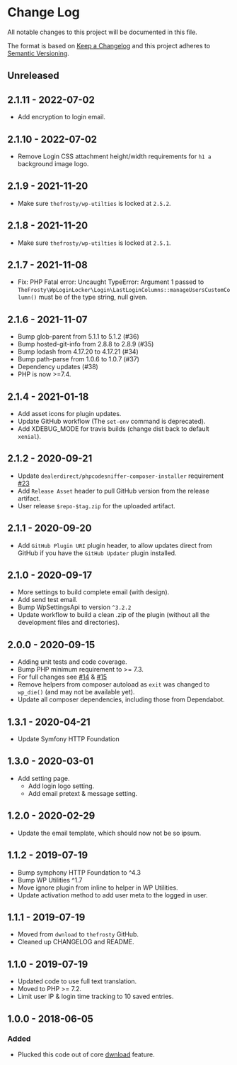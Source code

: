 # Change Log
All notable changes to this project will be documented in this file.

The format is based on [Keep a Changelog](http://keepachangelog.com/)
and this project adheres to [Semantic Versioning](http://semver.org/).

## Unreleased

## 2.1.11 - 2022-07-02

* Add encryption to login email.

## 2.1.10 - 2022-07-02

* Remove Login CSS attachment height/width requirements for `h1 a` background image logo.

## 2.1.9 - 2021-11-20

* Make sure `thefrosty/wp-utilties` is locked at `2.5.2`.

## 2.1.8 - 2021-11-20

* Make sure `thefrosty/wp-utilties` is locked at `2.5.1`.

## 2.1.7 - 2021-11-08
- Fix: PHP Fatal error: Uncaught TypeError: Argument 1 passed to 
`TheFrosty\WpLoginLocker\Login\LastLoginColumns::manageUsersCustomColumn()` must be of the type string, null given.

## 2.1.6 - 2021-11-07
- Bump glob-parent from 5.1.1 to 5.1.2 (#36)
- Bump hosted-git-info from 2.8.8 to 2.8.9 (#35)
- Bump lodash from 4.17.20 to 4.17.21 (#34)
- Bump path-parse from 1.0.6 to 1.0.7 (#37)
- Dependency updates (#38)
- PHP is now >=7.4.

## 2.1.4 - 2021-01-18
- Add asset icons for plugin updates.
- Update GitHub workflow (The `set-env` command is deprecated).
- Add XDEBUG_MODE for travis builds (change dist back to default `xenial`).

## 2.1.2 - 2020-09-21
- Update `dealerdirect/phpcodesniffer-composer-installer` requirement [#23](https://github.com/thefrosty/wp-login-locker/pull/23)
- Add `Release Asset` header to pull GitHub version from the release artifact.
- User release `$repo-$tag.zip` for the uploaded artifact.

## 2.1.1 - 2020-09-20
- Add `GitHub Plugin URI` plugin header, to allow updates direct from GitHub if you have the `GitHub Updater` plugin installed. 

## 2.1.0 - 2020-09-17
- More settings to build complete email (with design).
- Add send test email.
- Bump WpSettingsApi to version `^3.2.2`
- Update workflow to build a clean .zip of the plugin (without all the development files and directories).

## 2.0.0 - 2020-09-15
- Adding unit tests and code coverage.
- Bump PHP minimum requirement to >= 7.3.
- For full changes see [#14](https://github.com/thefrosty/wp-login-locker/pull/14) & 
[#15](https://github.com/thefrosty/wp-login-locker/pull/15)
- Remove helpers from composer autoload as `exit` was changed to `wp_die()` (and may not be available yet).
- Update all composer dependencies, including those from Dependabot.

## 1.3.1 - 2020-04-21
- Update Symfony HTTP Foundation

## 1.3.0 - 2020-03-01
- Add setting page.
    - Add login logo setting.
    - Add email pretext & message setting.

## 1.2.0 - 2020-02-29
- Update the email template, which should now not be so ipsum.

## 1.1.2 - 2019-07-19
- Bump symphony HTTP Foundation to ^4.3
- Bump WP Utilities ^1.7
- Move ignore plugin from inline to helper in WP Utilities.
- Update activation method to add user meta to the logged in user.

## 1.1.1 - 2019-07-19
- Moved from `dwnload` to `thefrosty` GitHub.
- Cleaned up CHANGELOG and README.

## 1.1.0 - 2019-07-19
- Updated code to use full text translation.
- Moved to PHP >= 7.2.
- Limit user IP & login time tracking to 10 saved entries.

## 1.0.0 - 2018-06-05
### Added
- Plucked this code out of core [dwnload](https://dwnload.io) feature.
